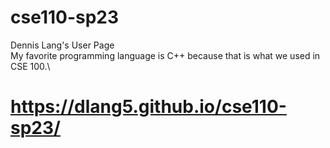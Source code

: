 # cse110-sp23
Dennis Lang's User Page\
My favorite programming language is C++ because that is what we used in CSE 100.\

# https://dlang5.github.io/cse110-sp23/
